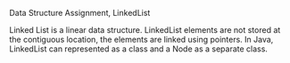 Data Structure Assignment, LinkedList

 Linked List is a linear data structure. LinkedList elements are not stored at the contiguous location, the elements are linked using pointers.
 In Java, LinkedList can represented as a class and a Node as a separate class.
